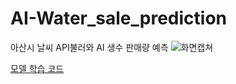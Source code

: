 # AI-Water_sale_prediction
아산시 날씨 API불러와 AI 생수 판매량 예측
![화면캡쳐](https://github.com/lsugeun/AI-Water_sale_prediction/assets/117583230/6f4491a2-d11b-47ad-9ea7-933a52f9e74d)

[모델 학습 코드](https://colab.research.google.com/drive/1M9sSongIE1iZYRQdiXodCO-uPrXnxN5j?usp=sharing)
